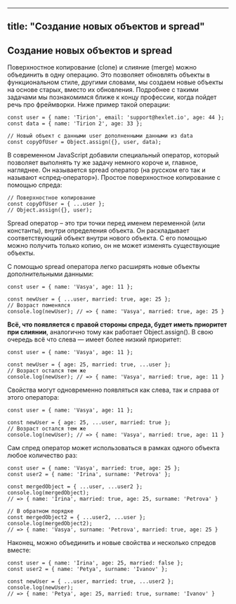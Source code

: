 ---
title: "Создание новых объектов и spread"
----

## Создание новых объектов и spread

Поверхностное копирование (clone) и слияние (merge) можно объединить в одну операцию. Это позволяет обновлять объекты в функциональном стиле, другими словами, мы создаем новые объекты на основе старых, вместо их обновления. Подробнее с такими задачами мы познакомимся ближе к концу профессии, когда пойдет речь про фреймворки. Ниже пример такой операции:

```
const user = { name: 'Tirion', email: 'support@hexlet.io', age: 44 };
const data = { name: 'Tirion 2', age: 33 };

// Новый объект с данными user дополненными данными из data
const copyOfUser = Object.assign({}, user, data);
```

В современном JavaScript добавили специальный оператор, который позволяет выполнять ту же задачу немного короче и, главное, нагляднее. Он называется spread оператор (на русском его так и называют «спред-оператор»). Простое поверхностное копирование с помощью спреда:

```
// Поверхностное копирование
const copyOfUser = { ...user };
// Object.assign({}, user);
```

Spread оператор – это три точки перед именем переменной (или константы), внутри определения объекта. Он раскладывает соответствующий объект внутри нового объекта. С его помощью можно получить только копию, он не может изменять существующие объекты.

С помощью spread оператора легко расширять новые объекты дополнительными данными:

```
const user = { name: 'Vasya', age: 11 };

const newUser = { ...user, married: true, age: 25 };
// Возраст поменялся
console.log(newUser); // => { name: 'Vasya', married: true, age: 25 }
```

**Всё, что появляется с правой стороны спреда, будет иметь приоритет при слиянии**, аналогично тому как работает Object.assign(). В свою очередь всё что слева — имеет более низкий приоритет:

```
const user = { name: 'Vasya', age: 11 };

const newUser = { age: 25, married: true, ...user };
// Возраст остался тем же
console.log(newUser); // => { name: 'Vasya', married: true, age: 11 }
```

Свойства могут одновременно появляться как слева, так и справа от этого оператора:

```
const user = { name: 'Vasya', age: 11 };

const newUser = { age: 25, ...user, married: true };
// Возраст остался тем же
console.log(newUser); // => { name: 'Vasya', married: true, age: 11 }
```

Сам спред оператор может использоваться в рамках одного объекта любое количество раз:

```
const user = { name: 'Vasya', married: true, age: 25 };
const user2 = { name: 'Irina', surname: 'Petrova' };

const mergedObject = { ...user, ...user2 };
console.log(mergedObject);
// => { name: 'Irina', married: true, age: 25, surname: 'Petrova' }

// В обратном порядке
const mergedObject2 = { ...user2, ...user };
console.log(mergedObject2);
// => { name: 'Vasya', surname: 'Petrova', married: true, age: 25 }
```

Наконец, можно объединить и новые свойства и несколько спредов вместе:

```
const user = { name: 'Irina', age: 25, married: false };
const user2 = { name: 'Petya', surname: 'Ivanov' };

const newUser = { ...user, married: true, ...user2 };
console.log(newUser);
// => { name: 'Petya', age: 25, married: true, surname: 'Ivanov' }
```
